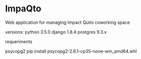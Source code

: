 # ImpaQto
Web application for managing Impact Quito coworking space

versions:
python 3.5.0
django 1.8.4
postgres 9.3.x


requeriments

psycopg2
pip install psycopg2-2.6.1-cp35-none-win_amd64.whl

